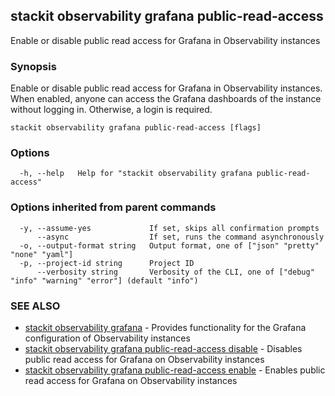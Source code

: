 ## stackit observability grafana public-read-access

Enable or disable public read access for Grafana in Observability instances

### Synopsis

Enable or disable public read access for Grafana in Observability instances.
When enabled, anyone can access the Grafana dashboards of the instance without logging in. Otherwise, a login is required.

```
stackit observability grafana public-read-access [flags]
```

### Options

```
  -h, --help   Help for "stackit observability grafana public-read-access"
```

### Options inherited from parent commands

```
  -y, --assume-yes             If set, skips all confirmation prompts
      --async                  If set, runs the command asynchronously
  -o, --output-format string   Output format, one of ["json" "pretty" "none" "yaml"]
  -p, --project-id string      Project ID
      --verbosity string       Verbosity of the CLI, one of ["debug" "info" "warning" "error"] (default "info")
```

### SEE ALSO

* [stackit observability grafana](./stackit_observability_grafana.md)	 - Provides functionality for the Grafana configuration of Observability instances
* [stackit observability grafana public-read-access disable](./stackit_observability_grafana_public-read-access_disable.md)	 - Disables public read access for Grafana on Observability instances
* [stackit observability grafana public-read-access enable](./stackit_observability_grafana_public-read-access_enable.md)	 - Enables public read access for Grafana on Observability instances

